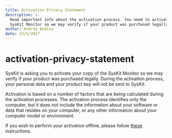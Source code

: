```yaml
---
title: Activation Privacy Statement
description: >-
  Read important info about the activation process. You need to activate your
  SysKit Monitor so we may verify if your product was purchased legally.
author: Andrea Budisa
date: 23/5/2017
---
```


# activation-privacy-statement

SysKit is asking you to activate your copy of the SysKit Monitor so we may verify if your product was purchased legally. During the activation process, your personal data and your product key will not be sent to SysKit.

Activation is based on a number of factors that are being calculated during the activation processes. The activation process identifies only the computer, but it does not include the information about your software or data that resides on your computer, or any other information about your computer model or environment.

If you wish to perform your activation offline, please follow [these](../activation/online-offline-activation.md) instructions.


